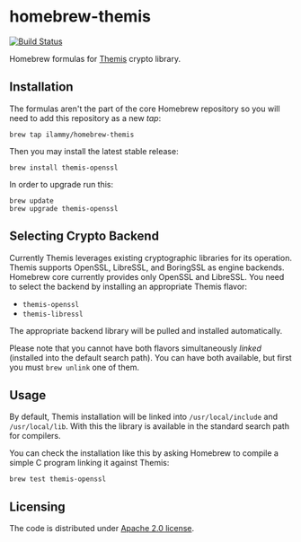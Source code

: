 # homebrew-themis

[![Build Status](https://travis-ci.org/ilammy/homebrew-themis.svg?branch=master)](https://travis-ci.org/ilammy/homebrew-themis)

Homebrew formulas for [Themis] crypto library.

[Themis]: https://github.com/cossacklabs/themis

## Installation

The formulas aren't the part of the core Homebrew repository
so you will need to add this repository as a new _tap_:

```console
brew tap ilammy/homebrew-themis
```

Then you may install the latest stable release:

```console
brew install themis-openssl
```

In order to upgrade run this:

```console
brew update
brew upgrade themis-openssl
```

## Selecting Crypto Backend

Currently Themis leverages existing cryptographic libraries for its operation.
Themis supports OpenSSL, LibreSSL, and BoringSSL as engine backends.
Homebrew core currently provides only OpenSSL and LibreSSL.
You need to select the backend by installing an appropriate Themis flavor:

- `themis-openssl`
- `themis-libressl`

The appropriate backend library will be pulled and installed automatically.

Please note that you cannot have both flavors simultaneously _linked_
(installed into the default search path).
You can have both available, but first you must `brew unlink` one of them.

## Usage

By default,
Themis installation will be linked into `/usr/local/include` and `/usr/local/lib`.
With this the library is available in the standard search path for compilers.

You can check the installation like this
by asking Homebrew to compile a simple C program linking it against Themis:

```console
brew test themis-openssl
```

## Licensing

The code is distributed under [Apache 2.0 license](LICENSE).
